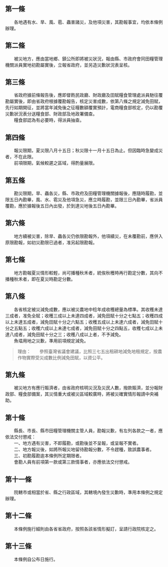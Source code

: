 第一條 
-------
　　各地遇有水、旱、風、雹、蟲害諸災，及他項災害，其勘報事宜，均依本條例辦理。  


第二條 
-------
　　被災地方，應由當地鄉、鎮公所即將被災狀況，報由縣、市政府會同田糧管理機關派員實地初勘屬實後，立報省政府，並另造災歉狀況表呈核。  


第三條 
-------
　　省政府據前條報告後，應即督飭民政廳、財政廳及田賦糧食管理處派員馳往覆勘屬實後，即由省政府根據覆勘報告，核定災害成數，依第八條之規定減免田賦，先行如期開征，並將當年減免後之征糧數額覆實預計，電商糧食部核定，仍以勘覆災歉狀況表分送糧食部、財政部及地政署備查。  
　　糧食部認為有必要時，得派員抽查。  


第四條 
-------
　　報災限期，夏災限八月十五日；秋災限十一月十五日為止。但因臨時急變成災者，不在此限。  
　　前項限期，氣候較遲之區域，得酌量展限。  


第五條 
-------
　　勘災限期，旱、蟲各災，縣、市政府及田糧管理機關據報後，應隨時履勘，並限五日內勘畢，風、水、雹災及他項急災，應立時履勘，並限三日內勘畢，省派員覆勘，應於據報後五日內出發，於到達災地後五日內勘畢。  


第六條 
-------
　　地方續被災害，除旱、蟲各災仍依限勘報外，他項續災，在未覆勘前，應併入原限勘報，如初災勘限已過者，准另起限勘報。  


第七條 
-------
　　地方勘報夏災情形較輕，尚可播種秋禾者，統俟秋穫時再行勘定分數，其向不播種秋禾者，即在夏災時勘定分數。  


第八條 
-------
　　各省核定被災減免成數，應以被災農地中稔年成收穫總量為標準。其收穫未達三成者，准免全賦；收穫三成以上未達四成者，減免田賦十分之七點五；收穫四成以上未達五成者，減免田賦十分之六點五；收穫五成以上未達六成者，減免田賦十分之五點五；收穫六成以上未達七成者，減免田賦十分之四點五，收穫七成以上未達八成者，減免田賦十分之三；收穫八成以上者，不予減免。  
　　魚塭用地之災歉，準用前項規定減免。  
> 理由：　　參照臺灣省議會建議，比照三七五出租耕地減免地租規定，按農作物實際受災成數比例減免田賦，以資公平。



第九條 
-------
　　被災地方有應行賑濟者，由省政府核明災況及災民人數，撥款賑濟，並分報財政部、糧食部備案，其災情重大或被災區域較廣時，將被災確實情形報請中央補助。  


第十條 
-------
　　縣長、市長、縣市田糧管理機關主管人員，勘報災歉，有左列各款之一者，應依法交付懲戒：  
　　一、地方遇有災害，不即履勘，或勘後並不呈報，或呈報不實者。  
　　二、地方報災後，如將所報災地留待勘報分數，不令趕種，致誤農事者。  
　　三、初勘履勘逾本條例所定期限者。  
　　會勘人員有前項第一款或第三款情事者，亦應依法交付懲戒。  


第十一條 
---------
　　院轄市或相當於省、縣之行政區域，其轄境內發生災歉時，準用本條例之規定辦理。  


第十二條 
---------
　　本條例施行細則由各省省政府，按照各該省情形擬訂，呈請行政院核定之。  


第十三條 
---------
　　本條例自公布日施行。
